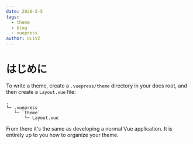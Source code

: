 ```yaml
---
date: 2020-5-5
tags:
  - theme
  - blog
  - vuepress
author: ULIVZ
---
```


# はじめに

To write a theme, create a `.vuepress/theme` directory in your docs root, and then create a `Layout.vue` file:

```
.
└─ .vuepress
   └─ `theme`
       └─ Layout.vue
```

From there it's the same as developing a normal Vue application. It is entirely up to you how to organize your theme.
